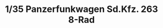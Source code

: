 ---
layout: product
title: "1/35 Panzerfunkwagen Sd.Kfz. 263 8-Rad"
price: "6400" 
desc: "Maketa"
img_path: "/assets/img/AFV35263.webp"
brand: "N/A"
available: false
special_offer: false
new: false
soon: false
cat: "010000"
subcat: "015100"
subsubcat: "0N/A"
sifra: "AFV35263"
popular: false
---